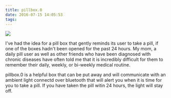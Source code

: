 ```yaml
---
title: pillbox.0
date: 2016-07-15 14:05:53
tags:
---
```

<a href="http://i.imgur.com/Mw4i7dc.gif"><img src="http://i.imgur.com/Mw4i7dc.gif" /></a>

I've had the idea for a pill box that gently reminds its user to take a pill, if one of the boxes hadn't been opened for the past 24 hours.  My mom, a daily pill user as well as other friends who have been diagnosed with chronic diseases have often told me that it is incredibly difficult for them to remember their daily, weekly, or bi-weekly medical routine.  

pillbox.0 is a helpful box that can be put away and will communicate with an ambient light connectd over bluetooth that will alert you when it is time for you to take a pill.  If you have taken the pill witin 24 hours, the light will stay off.

